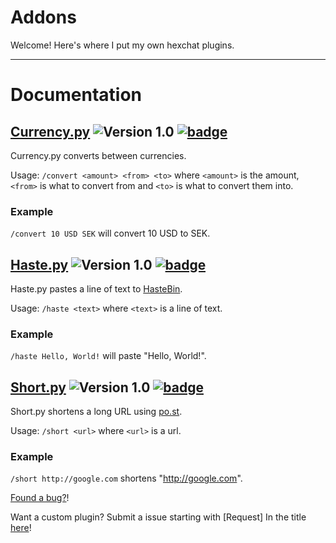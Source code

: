# Addons
Welcome! Here's where I put my own hexchat plugins.

-----

# Documentation

## [Currency.py](currency.py) ![Version 1.0](https://img.shields.io/badge/release-v1.0-blue.svg) [![badge](https://img.shields.io/badge/license-Apache%202-blue.svg)](http://www.apache.org/licenses/LICENSE-2.0)

Currency.py converts between currencies.

Usage: `/convert <amount> <from> <to>` where `<amount>` is the amount, `<from>` is what to convert from and `<to>` is what to convert them into.
### Example
`/convert 10 USD SEK` will convert 10 USD to SEK.


## [Haste.py](haste.py) ![Version 1.0](https://img.shields.io/badge/release-v1.0-blue.svg) [![badge](https://img.shields.io/badge/license-Apache%202-blue.svg)](http://www.apache.org/licenses/LICENSE-2.0)


Haste.py pastes a line of text to [HasteBin](http://hastebin.com).

Usage: `/haste <text>` where `<text>` is a line of text.
### Example
`/haste Hello, World!` will paste "Hello, World!".

## [Short.py](short.py) ![Version 1.0](https://img.shields.io/badge/release-v1.0-blue.svg) [![badge](https://img.shields.io/badge/license-Apache%202-blue.svg)](http://www.apache.org/licenses/LICENSE-2.0)


Short.py shortens a long URL using [po.st](http://po.st).

Usage: `/short <url>` where `<url>` is a url.
### Example
`/short http://google.com` shortens "http://google.com".



[Found a bug?](https://github.com/Sven65/addons/issues)!

Want a custom plugin? Submit a issue starting with [Request] In the title [here](https://github.com/Sven65/addons/issues)!
